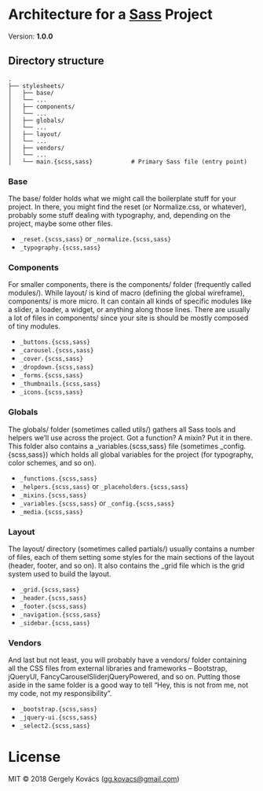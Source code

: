 # Architecture for a [Sass](http://sass-lang.com) Project
Version: **1.0.0**

## Directory structure

    .
    ├── stylesheets/
    │   ├── base/
    │   └── ...
    │   ├── components/
    │   └── ...
    │   ├── globals/
    │   └── ...
    │   ├── layout/
    │   └── ...
    │   ├── vendors/
    │   └── ...
    │   └── main.{scss,sass}           # Primary Sass file (entry point)

### Base

The base/ folder holds what we might call the boilerplate stuff for your project. In there, you might find the reset (or Normalize.css, or whatever), probably some stuff dealing with typography, and, depending on the project, maybe some other files.

- `_reset.{scss,sass}` or `_normalize.{scss,sass}`
- `_typography.{scss,sass}`

### Components

For smaller components, there is the components/ folder (frequently called modules/). While layout/ is kind of macro (defining the global wireframe), components/ is more micro. It can contain all kinds of specific modules like a slider, a loader, a widget, or anything along those lines. There are usually a lot of files in components/ since your site is should be mostly composed of tiny modules.

- `_buttons.{scss,sass}`
- `_carousel.{scss,sass}`
- `_cover.{scss,sass}`
- `_dropdown.{scss,sass}`
- `_forms.{scss,sass}`
- `_thumbnails.{scss,sass}`
- `_icons.{scss,sass}`

### Globals

The globals/ folder (sometimes called utils/) gathers all Sass tools and helpers we’ll use across the project. Got a function? A mixin? Put it in there. This folder also contains a _variables.{scss,sass} file (sometimes _config.{scss,sass}) which holds all global variables for the project (for typography, color schemes, and so on).

- `_functions.{scss,sass}`
- `_helpers.{scss,sass}` or `_placeholders.{scss,sass}`
- `_mixins.{scss,sass}`
- `_variables.{scss,sass}` or `_config.{scss,sass}`
- `_media.{scss,sass}`

### Layout

The layout/ directory (sometimes called partials/) usually contains a number of files, each of them setting some styles for the main sections of the layout (header, footer, and so on). It also contains the _grid file which is the grid system used to build the layout.

- `_grid.{scss,sass}`
- `_header.{scss,sass}`
- `_footer.{scss,sass}`
- `_navigation.{scss,sass}`
- `_sidebar.{scss,sass}`

### Vendors

And last but not least, you will probably have a vendors/ folder containing all the CSS files from external libraries and frameworks – Bootstrap, jQueryUI, FancyCarouselSliderjQueryPowered, and so on. Putting those aside in the same folder is a good way to tell “Hey, this is not from me, not my code, not my responsibility”.

- `_bootstrap.{scss,sass}`
- `_jquery-ui.{scss,sass}`
- `_select2.{scss,sass}`

# License
MIT © 2018 Gergely Kovács (gg.kovacs@gmail.com)

